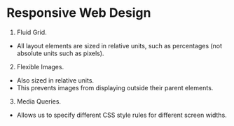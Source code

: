 # Responsive Web Design

1. Fluid Grid.
  - All layout elements are sized in relative units, such as percentages (not absolute units such as pixels).
2. Flexible Images.
  - Also sized in relative units.
  - This prevents images from displaying outside their parent elements.
3. Media Queries.
  - Allows us to specify different CSS style rules for different screen widths.